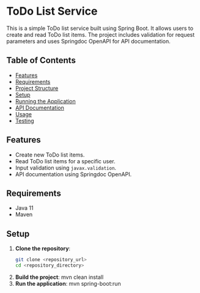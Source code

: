 # ToDo List Service

This is a simple ToDo list service built using Spring Boot. It allows users to create and read ToDo list items. The project includes validation for request parameters and uses Springdoc OpenAPI for API documentation.

## Table of Contents
- [Features](#features)
- [Requirements](#requirements)
- [Project Structure](#project-structure)
- [Setup](#setup)
- [Running the Application](#running-the-application)
- [API Documentation](#api-documentation)
- [Usage](#usage)
- [Testing](#testing)

## Features
- Create new ToDo list items.
- Read ToDo list items for a specific user.
- Input validation using `javax.validation`.
- API documentation using Springdoc OpenAPI.

## Requirements
- Java 11
- Maven

## Setup
1. **Clone the repository**:
   ```bash
   git clone <repository_url>
   cd <repository_directory>

2. **Build the project**: mvn clean install
3. **Run the application**: mvn spring-boot:run
